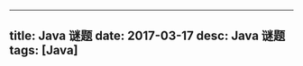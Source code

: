 ---------------
title: Java 谜题
date: 2017-03-17
desc: Java 谜题
tags: [Java] 
---------------


<!--more-->

